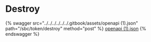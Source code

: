 # Destroy

{% swagger src="../../../../../../.gitbook/assets/openapi (1).json" path="/sbc/token/destroy" method="post" %}
[openapi (1).json](<../../../../../../.gitbook/assets/openapi (1).json>)
{% endswagger %}
